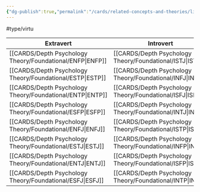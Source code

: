 ```yaml
---
{"dg-publish":true,"permalink":"/cards/related-concepts-and-theories/living-virtu/","created":"2023-04-28T08:15:37.631+02:00","updated":"2023-05-02T10:45:03.690+02:00"}
---
```


#type/virtu

| Extravert    | Introvert  | Living Virtu     |
| -------- | -------- | ---------------- |
| [[CARDS/Depth Psychology Theory/Foundational/ENFP\|ENFP]] | [[CARDS/Depth Psychology Theory/Foundational/ISTJ\|ISTJ]] | [[CARDS/Depth Psychology Theory/Absolution\|Absolution]]   |
| [[CARDS/Depth Psychology Theory/Foundational/ESTP\|ESTP]] | [[CARDS/Depth Psychology Theory/Foundational/INFJ\|INFJ]] | [[CARDS/Depth Psychology Theory/Chastity\|Chastity]]     |
| [[CARDS/Depth Psychology Theory/Foundational/ENTP\|ENTP]] | [[CARDS/Depth Psychology Theory/Foundational/ISFJ\|ISFJ]] | [[CARDS/Depth Psychology Theory/Compassion\|Compassion]]   |
| [[CARDS/Depth Psychology Theory/Foundational/ESFP\|ESFP]] | [[CARDS/Depth Psychology Theory/Foundational/INTJ\|INTJ]] | [[CARDS/Depth Psychology Theory/Modesty\|Modesty]]      |
| [[CARDS/Depth Psychology Theory/Foundational/ENFJ\|ENFJ]] | [[CARDS/Depth Psychology Theory/Foundational/ISTP\|ISTP]] | [[CARDS/Depth Psychology Theory/Humility\|Humility]]     |
| [[CARDS/Depth Psychology Theory/Foundational/ESTJ\|ESTJ]] | [[CARDS/Depth Psychology Theory/Foundational/INFP\|INFP]] | [[CARDS/Depth Psychology Theory/Initiative\|Initiative]]   |
| [[CARDS/Depth Psychology Theory/Foundational/ENTJ\|ENTJ]] | [[CARDS/Depth Psychology Theory/Foundational/ISFP\|ISFP]] | [[CARDS/Depth Psychology Theory/Generosity\|Generosity]]   |
| [[CARDS/Depth Psychology Theory/Foundational/ESFJ\|ESFJ]] | [[CARDS/Depth Psychology Theory/Foundational/INTP\|INTP]] | [[CARDS/Depth Psychology Theory/Generativity\|Generativity]] | 